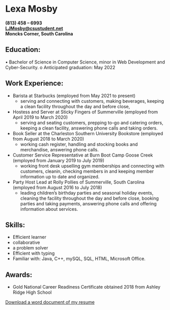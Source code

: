 Lexa Mosby
=========
**(813) 458 – 6993**\
**LJMosby@csustudent.net**\
**Moncks Corner, South Carolina**

## Education: 
•	Bachelor of Science in Computer Science, minor in Web Development and Cyber-Security. 
o	Anticipated graduation: May 2022

## Work Experience:
- Barista at Starbucks (employed from May 2021 to present)
  - serving and connecting with customers, making beverages, keeping a clean facility throughout the day and before close, 
- Hostess and Server at Sticky Fingers of Summerville (employed from April 2019 to March 2020)
  - serving and seating customers, prepping to-go and catering orders, keeping a clean facility, answering phone calls and taking orders. 
- Book Seller at the Charleston Southern University Bookstore (employed from August 2018 to March 2020)
  - working cash register, handling and stocking books and merchandise, answering phone calls. 
- Customer Service Representative at Burn Boot Camp Goose Creek (employed from January 2019 to July 2019)
  - working front desk upselling gym memberships and connecting with customers, cleanin, checking members in and keeping member information up to date and organized. 
- Party Host Lead at Rolly Pollies of Summerville, South Carolina (employed from August 2016 to July 2018)
  - leading children’s birthday parties and seasonal holiday events, cleaning the facility throughout the day and before close, booking parties and taking payments, answering phone calls and offering information about services. 

## Skills:
- Efficient learner
- collaborative
- a problem solver
- Efficient with typing
- Familiar with: Java, C++, mySQL, SQL, HTML, Microsoft Office.

## Awards:
- Gold National Career Readiness Certificate obtained 2018 from Ashley Ridge High School


[Download a word document of my resume](https://github.com/LexaMO/LexaMO.github.io/blob/master/pdf/lexamosby.resume.docx)

